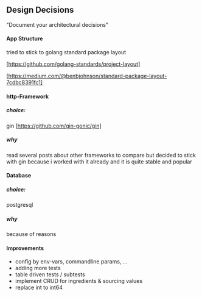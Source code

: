 ## Design Decisions
"Document your architectural decisions" 

#### App Structure
tried to stick to golang standard package layout 

[https://github.com/golang-standards/project-layout]

[https://medium.com/@benbjohnson/standard-package-layout-7cdbc8391fc1]

#### http-Framework
##### choice: 

gin [https://github.com/gin-gonic/gin]

##### why 
read several posts about other frameworks to compare but decided to stick with gin 
because i worked with it already and it is quite stable and popular

#### Database
##### choice: 
postgresql

##### why
because of reasons

#### Improvements
- config by env-vars, commandline params, ... 
- adding more tests
- table driven tests / subtests
- implement CRUD for ingredients & sourcing values
- replace int to int64



